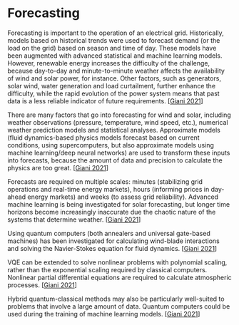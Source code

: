 # Forecasting

Forecasting is important to the operation of an electrical grid. Historically, models based on historical trends were used to forecast demand (or the load on the grid) based on season and time of day. These models have been augmented with advanced statistical and machine learning models. However, renewable energy increases the difficulty of the challenge, because day-to-day and minute-to-minute weather affects the availability of wind and solar power, for instance. Other factors, such as generators, solar wind, water generation and load curtailment, further enhance the difficulty, while the rapid evolution of the power system means that past data is a less reliable indicator of future requirements. [[Giani 2021](https://doi.org/10.1007/s42979-021-00786-3)]

There are many factors that go into forecasting for wind and solar, including weather observations (pressure, temperature, wind speed, etc.), numerical weather prediction models and statistical analyses. Approximate models (fluid dynamics-based physics models forecast based on current conditions, using supercomputers, but also approximate models using machine learning/deep neural networks) are used to transform these inputs into forecasts, because the amount of data and precision to calculate the physics are too great. [[Giani 2021](https://doi.org/10.1007/s42979-021-00786-3)]

Forecasts are required on multiple scales: minutes (stabilizing grid operations and real-time energy markets), hours (informing prices in day-ahead energy markets) and weeks (to assess grid reliability). Advanced machine learning is being investigated for solar forecasting, but longer time horizons become increasingly inaccurate due the chaotic nature of the systems that determine weather. [[Giani 2021](https://doi.org/10.1007/s42979-021-00786-3)]

Using quantum computers (both annealers and universal gate-based machines) has been investigated for calculating wind-blade interactions and solving the Navier-Stokes equation for fluid dynamics. [[Giani 2021](https://doi.org/10.1007/s42979-021-00786-3)]

VQE can be extended to solve nonlinear problems with polynomial scaling, rather than the exponential scaling required by classical computers. Nonlinear partial differential equations are required to calculate atmospheric processes. [[Giani 2021](https://doi.org/10.1007/s42979-021-00786-3)]

Hybrid quantum-classical methods may also be particularly well-suited to problems that involve a large amount of data. Quantum computers could be used during the training of machine learning models. [[Giani 2021](https://doi.org/10.1007/s42979-021-00786-3)]
